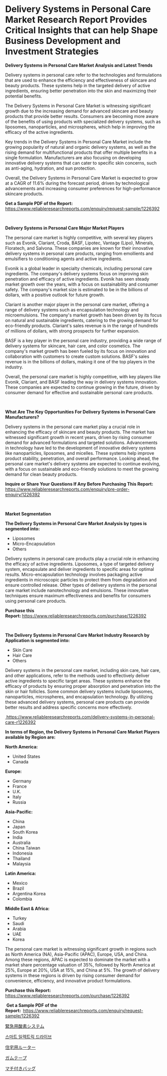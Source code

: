 <p><h1>Delivery Systems in Personal Care Market Research Report Provides Critical Insights that can help Shape Business Development and Investment Strategies</h1></p><p><strong>Delivery Systems in Personal Care Market Analysis and Latest Trends</strong></p>
<p><p>Delivery systems in personal care refer to the technologies and formulations that are used to enhance the efficiency and effectiveness of skincare and beauty products. These systems help in the targeted delivery of active ingredients, ensuring better penetration into the skin and maximizing their potential benefits.</p><p>The Delivery Systems in Personal Care Market is witnessing significant growth due to the increasing demand for advanced skincare and beauty products that provide better results. Consumers are becoming more aware of the benefits of using products with specialized delivery systems, such as liposomes, nanoparticles, and microspheres, which help in improving the efficacy of the active ingredients.</p><p>Key trends in the Delivery Systems in Personal Care Market include the growing popularity of natural and organic delivery systems, as well as the rising demand for multifunctional products that offer multiple benefits in a single formulation. Manufacturers are also focusing on developing innovative delivery systems that can cater to specific skin concerns, such as anti-aging, hydration, and sun protection.</p><p>Overall, the Delivery Systems in Personal Care Market is expected to grow at a CAGR of 11.6% during the forecast period, driven by technological advancements and increasing consumer preferences for high-performance skincare products.</p></p>
<p><strong>Get a Sample PDF of the Report:&nbsp;</strong> <a href="https://www.reliableresearchreports.com/enquiry/request-sample/1226392">https://www.reliableresearchreports.com/enquiry/request-sample/1226392</a></p>
<p>&nbsp;</p>
<p><strong>Delivery Systems in Personal Care Major Market Players</strong></p>
<p><p>The personal care market is highly competitive, with several key players such as Evonik, Clariant, Croda, BASF, Lipotec, Vantage (Lipo), Minerals, Floratech, and Salvona. These companies are known for their innovative delivery systems in personal care products, ranging from emollients and emulsifiers to conditioning agents and active ingredients.</p><p>Evonik is a global leader in specialty chemicals, including personal care ingredients. The company's delivery systems focus on improving skin penetration and efficacy of active ingredients. Evonik has seen steady market growth over the years, with a focus on sustainability and consumer safety. The company's market size is estimated to be in the billions of dollars, with a positive outlook for future growth.</p><p>Clariant is another major player in the personal care market, offering a range of delivery systems such as encapsulation technology and microemulsions. The company's market growth has been driven by its focus on natural and sustainable ingredients, catering to the growing demand for eco-friendly products. Clariant's sales revenue is in the range of hundreds of millions of dollars, with strong prospects for further expansion.</p><p>BASF is a key player in the personal care industry, providing a wide range of delivery systems for skincare, hair care, and color cosmetics. The company's market growth has been fueled by its focus on innovation and collaboration with customers to create custom solutions. BASF's sales revenue is in the billions of dollars, making it one of the top players in the industry.</p><p>Overall, the personal care market is highly competitive, with key players like Evonik, Clariant, and BASF leading the way in delivery systems innovation. These companies are expected to continue growing in the future, driven by consumer demand for effective and sustainable personal care products.</p></p>
<p>&nbsp;</p>
<p><strong>What Are The Key Opportunities For Delivery Systems in Personal Care Manufacturers?</strong></p>
<p><p>Delivery systems in the personal care market play a crucial role in enhancing the efficacy of skincare and beauty products. The market has witnessed significant growth in recent years, driven by rising consumer demand for advanced formulations and targeted solutions. Advancements in technology have led to the development of innovative delivery systems like nanoparticles, liposomes, and micelles. These systems help improve product stability, penetration, and overall performance. Looking ahead, the personal care market's delivery systems are expected to continue evolving, with a focus on sustainable and eco-friendly solutions to meet the growing demand for clean beauty products.</p></p>
<p><strong>Inquire or Share Your Questions If Any Before Purchasing This Report:</strong> <a href="https://www.reliableresearchreports.com/enquiry/pre-order-enquiry/1226392">https://www.reliableresearchreports.com/enquiry/pre-order-enquiry/1226392</a></p>
<p>&nbsp;</p>
<p><strong>Market Segmentation</strong></p>
<p><strong>The Delivery Systems in Personal Care Market Analysis by types is segmented into:</strong></p>
<p><ul><li>Liposomes</li><li>Micro-Encapsulation</li><li>Others</li></ul></p>
<p><p>Delivery systems in personal care products play a crucial role in enhancing the efficacy of active ingredients. Liposomes, a type of targeted delivery system, encapsulate and deliver ingredients to specific areas for optimal results. Micro-encapsulation technology involves packaging active ingredients in microscopic particles to protect them from degradation and ensure controlled release. Other types of delivery systems in the personal care market include nanotechnology and emulsions. These innovative techniques ensure maximum effectiveness and benefits for consumers using personal care products.</p></p>
<p><strong>Purchase this Report:&nbsp;</strong><a href="https://www.reliableresearchreports.com/purchase/1226392">https://www.reliableresearchreports.com/purchase/1226392</a></p>
<p>&nbsp;</p>
<p><strong>The Delivery Systems in Personal Care Market Industry Research by Application is segmented into:</strong></p>
<p><ul><li>Skin Care</li><li>Hair Care</li><li>Others</li></ul></p>
<p><p>Delivery systems in the personal care market, including skin care, hair care, and other applications, refer to the methods used to effectively deliver active ingredients to specific target areas. These systems enhance the efficacy of products by ensuring proper absorption and penetration into the skin or hair follicles. Some common delivery systems include liposomes, nanoparticles, microspheres, and encapsulation technology. By utilizing these advanced delivery systems, personal care products can provide better results and address specific concerns more effectively.</p></p>
<p><a href="https://www.reliableresearchreports.com/delivery-systems-in-personal-care-r1226392">&nbsp;https://www.reliableresearchreports.com/delivery-systems-in-personal-care-r1226392</a></p>
<p><strong>In terms of Region, the Delivery Systems in Personal Care Market Players available by Region are:</strong></p>
<p>
    <p> <strong> North America: </strong>
        <ul>
            <li>United States</li>
            <li>Canada</li>
        </ul>
        </p> 
    <p> <strong> Europe: </strong>
        <ul>
            <li>Germany</li>
            <li>France</li>
            <li>U.K.</li>
            <li>Italy</li>
            <li>Russia</li>
        </ul>
        </p> 
    <p> <strong> Asia-Pacific: </strong>
        <ul>
            <li>China</li>
            <li>Japan</li>
            <li>South Korea</li>
            <li>India</li>
            <li>Australia</li>
            <li>China Taiwan</li>
            <li>Indonesia</li>
            <li>Thailand</li>
            <li>Malaysia</li>
        </ul>
        </p> 
    <p> <strong> Latin America: </strong>
        <ul>
            <li>Mexico</li>
            <li>Brazil</li>
            <li>Argentina Korea</li>
            <li>Colombia</li>
        </ul>
        </p> 
    <p> <strong> Middle East & Africa: </strong>
        <ul>
            <li>Turkey</li>
            <li>Saudi</li>
            <li>Arabia</li>
            <li>UAE</li>
            <li>Korea</li>
        </ul>
    </p>
    </p>
<p><p>The personal care market is witnessing significant growth in regions such as North America (NA), Asia-Pacific (APAC), Europe, USA, and China. Among these regions, APAC is expected to dominate the market with a market share percentage valuation of 35%, followed by North America at 25%, Europe at 20%, USA at 15%, and China at 5%. The growth of delivery systems in these regions is driven by rising consumer demand for convenience, efficiency, and innovative product formulations.</p></p>
<p><strong>Purchase this Report: </strong><a href="https://www.reliableresearchreports.com/purchase/1226392">https://www.reliableresearchreports.com/purchase/1226392</a></p>
<p>&nbsp;<strong>Get a Sample PDF of the Report:&nbsp;&nbsp;</strong><a href="https://www.reliableresearchreports.com/enquiry/request-sample/1226392">https://www.reliableresearchreports.com/enquiry/request-sample/1226392</a></p>
<p><strong></strong></p>
<p><p><a href="https://medium.com/@jordymiller39/%E7%B7%8A%E6%80%A5%E9%85%B8%E7%B4%A0%E3%82%B7%E3%82%B9%E3%83%86%E3%83%A0%E3%81%AE%E5%B8%82%E5%A0%B4%E5%8B%95%E5%90%91%E3%81%A8%E5%B8%82%E5%A0%B4%E5%88%86%E6%9E%90%E3%81%AF-2024%E5%B9%B4%E3%81%8B%E3%82%892031%E5%B9%B4%E3%81%BE%E3%81%A7%E3%81%AE%E6%9C%9F%E9%96%93%E3%81%AB%E4%BA%88%E6%B8%AC%E3%81%95%E3%82%8C%E3%81%A6%E3%81%84%E3%81%BE%E3%81%99-522ff705ea61">緊急用酸素システム</a></p><p><a href="https://medium.com/@monaboyer1926/%EC%8A%A4%EB%A7%88%ED%8A%B8-%EC%A0%84%EA%B8%B0-%EC%B0%A8-%EC%8B%9C%EC%9E%A5-%EC%A0%84%EB%A7%9D-%EC%82%B0%EC%97%85-%EA%B0%9C%EC%9A%94-%EB%B0%8F-%EC%98%88%EC%B8%A1-2024%EB%85%84%EB%B6%80%ED%84%B0-2031%EB%85%84%EA%B9%8C%EC%A7%80-5cddc3b4648f">스마트 일렉트릭 드라이브</a></p><p><a href="https://medium.com/@nayelibosco2023/%E4%BD%8F%E5%AE%85%E7%94%A8%E3%83%AB%E3%83%BC%E3%82%BF%E3%83%BC%E3%83%9E%E3%83%BC%E3%82%B1%E3%83%83%E3%83%88%E3%81%AE%E8%A6%8F%E6%A8%A1%E3%81%AF-%E3%82%B0%E3%83%AD%E3%83%BC%E3%83%90%E3%83%AB%E7%94%A3%E6%A5%AD%E3%81%AB%E3%81%8A%E3%81%91%E3%82%8B%E6%9C%80%E9%81%A9%E3%81%AA%E3%83%9E%E3%83%BC%E3%82%B1%E3%83%86%E3%82%A3%E3%83%B3%E3%82%B0%E3%83%81%E3%83%A3%E3%83%8D%E3%83%AB%E3%82%92%E6%98%8E%E3%82%89%E3%81%8B%E3%81%AB%E3%81%97%E3%81%BE%E3%81%99-e10ab9a67b39">住宅用ルーター</a></p><p><a href="https://github.com/joaejkdzgyljvo6/Market-Research-Report-List-2/blob/main/105209949190.md">ガムテープ</a></p><p><a href="https://github.com/JaydaWisoky2014/Market-Research-Report-List-1/blob/main/265280749191.md">マチ付きバッグ</a></p></p>